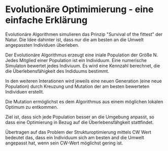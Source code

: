 # Evolutionäre Optimimierung - eine einfache Erklärung
Evolutionäre Algorithmen simulieren das Prinzip "Survival of the fittest" der Natur. Die Idee dahinter ist, dass nur die am besten an die Umwelt angepassten Individuen überleben.

Der Evolutionäre Algorithmus erzeugt eine iniale Population der Größe N. Jedes Mitglied einer Population ist ein Individuum. Eine numerische Simulaton bewertet jedes Indiviuum. Es wird eine Kennzahl berechnet, die die Überlebensfähigkeit des Indiduums bestimmt.

In den weiteren Interationen wird jeweils eine neuen Generation (eine neue Population) durch Kreuzung und Mutation der am besten bewerteten Individuen erstellt.

Die Mutation ermöglichst es dem Algorithmus aus einem möglichen lokalen Optimum zu entkommen.

Ziel ist, dass sich jede Population besser an die Umgebung anpasst, so dass eine Optimierung in Bezug auf die Überlebensfähgkeit stattfindet.

Übertragen auf das Problem der Strukturoptimierung mittels CW Wert bedeutet das, dass ein Individuum sich am besten and die Umwelt angepasst hat, wenn sein CW-Wert möglichst gering ist.
